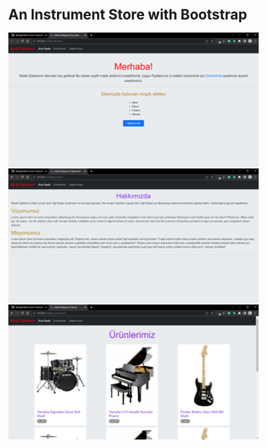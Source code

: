 # An Instrument Store with Bootstrap

![](assets/MusicStore.PNG)
![](assets/MusicStore2.PNG)
![](assets/MusicStore3.PNG)